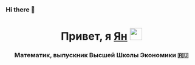 ### Hi there 👋

<!--
**Kobzetsu/Kobzetsu** is a ✨ _special_ ✨ repository because its `README.md` (this file) appears on your GitHub profile.

Here are some ideas to get you started:

- 🔭 I’m currently working on ...
- 🌱 I’m currently learning ...
- 👯 I’m looking to collaborate on ...
- 🤔 I’m looking for help with ...
- 💬 Ask me about ...
- 📫 How to reach me: ...
- 😄 Pronouns: ...
- ⚡ Fun fact: ...
-->
<h1 align="center">Привет, я <a href="https://hh.ru/applicant/resumes/view?resume=3e4f61b3ff0b2a6bb70039ed1f727645665948" target="_blank">Ян</a> 
<img src="https://github.com/blackcater/blackcater/raw/main/images/Hi.gif" height="32"/></h1>
<h3 align="center">Математик, выпускник Высшей Школы Экономики 🇷🇺</h3>
